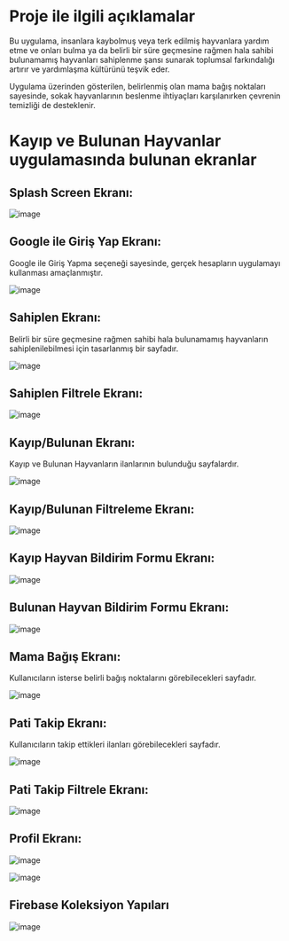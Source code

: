 # Proje ile ilgili açıklamalar
Bu uygulama, insanlara kaybolmuş veya terk edilmiş hayvanlara yardım etme ve onları bulma ya da belirli bir süre geçmesine rağmen hala sahibi bulunamamış hayvanları sahiplenme şansı sunarak toplumsal farkındalığı artırır ve yardımlaşma kültürünü teşvik eder.

Uygulama üzerinden gösterilen, belirlenmiş olan mama bağış noktaları sayesinde, sokak hayvanlarının beslenme ihtiyaçları karşılanırken çevrenin temizliği de desteklenir.


# Kayıp ve Bulunan Hayvanlar uygulamasında bulunan ekranlar
## Splash Screen Ekranı:

![image](https://github.com/nnurrs/Kayip_Bulunan_Hayvanlar_App--Flutter/assets/96475696/3f80ac42-02b1-43c2-83e6-020a277c9436)


## Google ile Giriş Yap Ekranı:

Google ile Giriş Yapma seçeneği sayesinde, gerçek hesapların uygulamayı kullanması amaçlanmıştır.


![image](https://github.com/nnurrs/Kayip_Bulunan_Hayvanlar_App--Flutter/assets/96475696/f4bfc822-5733-45d2-9ab9-cec95c033b4b)


## Sahiplen Ekranı:

Belirli bir süre geçmesine rağmen sahibi hala bulunamamış hayvanların sahiplenilebilmesi için tasarlanmış bir sayfadır.

![image](https://github.com/nnurrs/Kayip_Bulunan_Hayvanlar_App--Flutter/assets/96475696/da1f383c-84a6-4a60-87fb-56de12b5ff0f)


## Sahiplen Filtrele Ekranı:

![image](https://github.com/nnurrs/Kayip_Bulunan_Hayvanlar_App--Flutter/assets/96475696/04a92145-5393-4450-b47f-4d9c40ee6349)


## Kayıp/Bulunan Ekranı:

Kayıp ve Bulunan Hayvanların ilanlarının bulunduğu sayfalardır.

![image](https://github.com/nnurrs/Kayip_Bulunan_Hayvanlar_App--Flutter/assets/96475696/8c375984-86ad-4e13-8ce6-f09128b06f40)


## Kayıp/Bulunan Filtreleme Ekranı:

![image](https://github.com/nnurrs/Kayip_Bulunan_Hayvanlar_App--Flutter/assets/96475696/3c9c7603-ce50-47c7-bad7-3b2fdb621b8c)


## Kayıp Hayvan Bildirim Formu Ekranı:

![image](https://github.com/nnurrs/Kayip_Bulunan_Hayvanlar_App--Flutter/assets/96475696/b9215888-aba9-499b-8bd7-466d2d0a78e4)


## Bulunan Hayvan Bildirim Formu Ekranı:

![image](https://github.com/nnurrs/Kayip_Bulunan_Hayvanlar_App--Flutter/assets/96475696/4b3ce141-5d4e-468b-9bde-3b6fbacff303)


## Mama Bağış Ekranı:

Kullanıcıların isterse belirli bağış noktalarını görebilecekleri sayfadır.


![image](https://github.com/nnurrs/Kayip_Bulunan_Hayvanlar_App--Flutter/assets/96475696/7fd16b86-27a7-4e58-ae3d-3e3373c70724)


## Pati Takip Ekranı:

Kullanıcıların takip ettikleri ilanları görebilecekleri sayfadır.

![image](https://github.com/nnurrs/Kayip_Bulunan_Hayvanlar_App--Flutter/assets/96475696/661febe5-2b68-431f-a6dc-567be077f300)


## Pati Takip Filtrele Ekranı:

![image](https://github.com/nnurrs/Kayip_Bulunan_Hayvanlar_App--Flutter/assets/96475696/881cf0c4-ff85-407b-8fd8-58b51c61de26)


## Profil Ekranı:

![image](https://github.com/nnurrs/Kayip_Bulunan_Hayvanlar_App--Flutter/assets/96475696/7dfa545c-891e-4a77-9727-de9924439d5d)


![image](https://github.com/nnurrs/Kayip_Bulunan_Hayvanlar_App--Flutter/assets/96475696/4f76f721-7022-4333-ac1c-56933827c104)


## Firebase Koleksiyon Yapıları

![image](https://github.com/nnurrs/Kayip_Bulunan_Hayvanlar_App--Flutter/assets/96475696/4fcb815a-c8a3-4a41-970d-f13b07bd7fd9)



